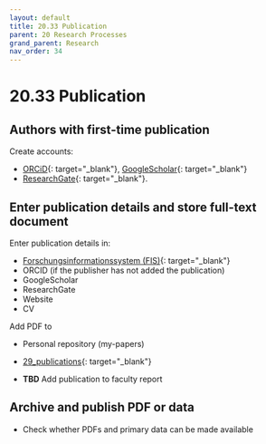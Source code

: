 ```yaml
---
layout: default
title: 20.33 Publication
parent: 20 Research Processes
grand_parent: Research
nav_order: 34
---
```


# 20.33 Publication

## Authors with first-time publication

Create accounts:

- [ORCiD](https://orcid.org/){: target="_blank"}, [GoogleScholar](https://scholar.google.com/intl/de/scholar/citations.html){: target="_blank"}
- [ResearchGate](https://www.researchgate.net/){: target="_blank"}.

## Enter publication details and store full-text document

Enter publication details in:

- [Forschungsinformationssystem (FIS)]([https://fis.uni-bamberg.de/](https://fis.uni-bamberg.de/mydspace)){: target="_blank"}
- ORCID (if the publisher has not added the publication)
- GoogleScholar
- ResearchGate
- Website
- CV

Add PDF to

- Personal repository (my-papers)
- [29_publications](https://nc-2272638881871040784.nextcloud-ionos.com/index.php/apps/files/?dir=/20-research/29_publications&fileid=1264){: target="_blank"}

- **TBD** Add publication to faculty report

## Archive and publish PDF or data

- Check whether PDFs and primary data can be made available 
